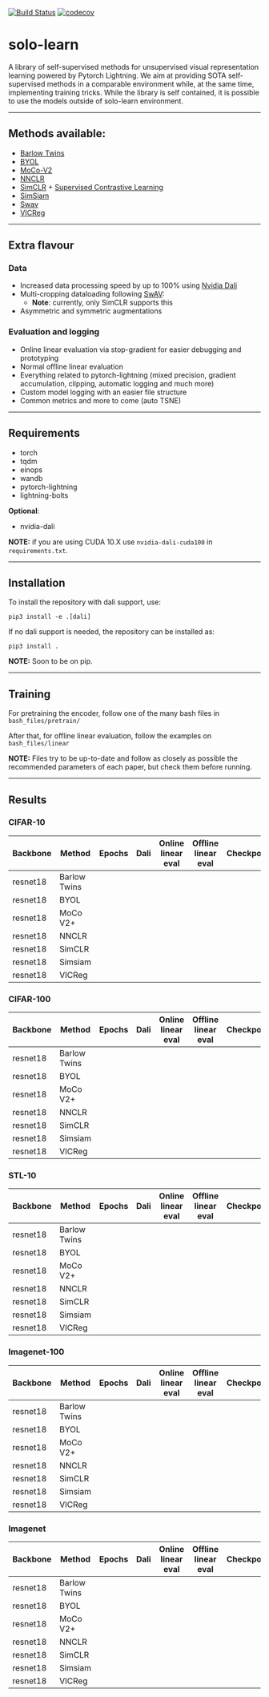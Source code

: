 [![Build Status](https://travis-ci.com/vturrisi/solo-learn.svg?branch=main)](https://travis-ci.com/vturrisi/solo-learn)
[![codecov](https://codecov.io/gh/vturrisi/solo-learn/branch/main/graph/badge.svg?token=WLU9UU17XZ)](https://codecov.io/gh/vturrisi/solo-learn)

# solo-learn

A library of self-supervised methods for unsupervised visual representation learning powered by Pytorch Lightning.
We aim at providing SOTA self-supervised methods in a comparable environment while, at the same time, implementing training tricks.
While the library is self contained, it is possible to use the models outside of solo-learn environment.

---

## Methods available:
* [Barlow Twins](https://arxiv.org/abs/2103.03230)
* [BYOL](https://arxiv.org/abs/2006.07733)
* [MoCo-V2](https://arxiv.org/abs/2003.04297)
* [NNCLR](https://arxiv.org/abs/2104.14548)
* [SimCLR](https://arxiv.org/abs/2002.05709) + [Supervised Contrastive Learning](https://arxiv.org/abs/2004.11362)
* [SimSiam](https://arxiv.org/abs/2011.10566)
* [Swav](https://arxiv.org/abs/2006.09882)
* [VICReg](https://arxiv.org/abs/2105.04906)

---

## Extra flavour
### Data
* Increased data processing speed by up to 100% using [Nvidia Dali](https://github.com/NVIDIA/DALI)
* Multi-cropping dataloading following [SwAV](https://arxiv.org/abs/2006.09882):
    * **Note**: currently, only SimCLR supports this
* Asymmetric and symmetric augmentations
### Evaluation and logging
* Online linear evaluation via stop-gradient for easier debugging and prototyping
* Normal offline linear evaluation
* Everything related to pytorch-lightning (mixed precision, gradient accumulation, clipping, automatic logging and much more)
* Custom model logging with an easier file structure
* Common metrics and more to come (auto TSNE)

---
## Requirements
* torch
* tqdm
* einops
* wandb
* pytorch-lightning
* lightning-bolts

**Optional**:
* nvidia-dali

**NOTE:** if you are using CUDA 10.X use `nvidia-dali-cuda100` in `requirements.txt`.

---

## Installation
To install the repository with dali support, use:
```
pip3 install -e .[dali]
```

If no dali support is needed, the repository can be installed as:
```
pip3 install .
```

**NOTE:** Soon to be on pip.

---

## Training

For pretraining the encoder, follow one of the many bash files in `bash_files/pretrain/`

After that, for offline linear evaluation, follow the examples on `bash_files/linear`

**NOTE:** Files try to be up-to-date and follow as closely as possible the recommended parameters of each paper, but check them before running.

---

## Results

### CIFAR-10

| Backbone 	| Method       	| Epochs 	| Dali 	| Online linear eval 	| Offline linear eval 	| Checkpoint 	|
|----------	|--------------	|--------	|------	|--------------------	|---------------------	|------------	|
| resnet18 	| Barlow Twins 	|        	|      	|                    	|                     	|            	|
| resnet18 	| BYOL         	|        	|      	|                    	|                     	|            	|
| resnet18 	| MoCo V2+     	|        	|      	|                    	|                     	|            	|
| resnet18 	| NNCLR        	|        	|      	|                    	|                     	|            	|
| resnet18 	| SimCLR       	|        	|      	|                    	|                     	|            	|
| resnet18 	| Simsiam      	|        	|      	|                    	|                     	|            	|
| resnet18 	| VICReg       	|        	|      	|                    	|                     	|            	|


### CIFAR-100

| Backbone 	| Method       	| Epochs 	| Dali 	| Online linear eval 	| Offline linear eval 	| Checkpoint 	|
|----------	|--------------	|--------	|------	|--------------------	|---------------------	|------------	|
| resnet18 	| Barlow Twins 	|        	|      	|                    	|                     	|            	|
| resnet18 	| BYOL         	|        	|      	|                    	|                     	|            	|
| resnet18 	| MoCo V2+     	|        	|      	|                    	|                     	|            	|
| resnet18 	| NNCLR        	|        	|      	|                    	|                     	|            	|
| resnet18 	| SimCLR       	|        	|      	|                    	|                     	|            	|
| resnet18 	| Simsiam      	|        	|      	|                    	|                     	|            	|
| resnet18 	| VICReg       	|        	|      	|                    	|                     	|            	|


### STL-10

| Backbone 	| Method       	| Epochs 	| Dali 	| Online linear eval 	| Offline linear eval 	| Checkpoint 	|
|----------	|--------------	|--------	|------	|--------------------	|---------------------	|------------	|
| resnet18 	| Barlow Twins 	|        	|      	|                    	|                     	|            	|
| resnet18 	| BYOL         	|        	|      	|                    	|                     	|            	|
| resnet18 	| MoCo V2+     	|        	|      	|                    	|                     	|            	|
| resnet18 	| NNCLR        	|        	|      	|                    	|                     	|            	|
| resnet18 	| SimCLR       	|        	|      	|                    	|                     	|            	|
| resnet18 	| Simsiam      	|        	|      	|                    	|                     	|            	|
| resnet18 	| VICReg       	|        	|      	|                    	|                     	|            	|


### Imagenet-100

| Backbone 	| Method       	| Epochs 	| Dali 	| Online linear eval 	| Offline linear eval 	| Checkpoint 	|
|----------	|--------------	|--------	|------	|--------------------	|---------------------	|------------	|
| resnet18 	| Barlow Twins 	|        	|      	|                    	|                     	|            	|
| resnet18 	| BYOL         	|        	|      	|                    	|                     	|            	|
| resnet18 	| MoCo V2+     	|        	|      	|                    	|                     	|            	|
| resnet18 	| NNCLR        	|        	|      	|                    	|                     	|            	|
| resnet18 	| SimCLR       	|        	|      	|                    	|                     	|            	|
| resnet18 	| Simsiam      	|        	|      	|                    	|                     	|            	|
| resnet18 	| VICReg       	|        	|      	|                    	|                     	|            	|
### Imagenet
| Backbone 	| Method       	| Epochs 	| Dali 	| Online linear eval 	| Offline linear eval 	| Checkpoint 	|
|----------	|--------------	|--------	|------	|--------------------	|---------------------	|------------	|
| resnet18 	| Barlow Twins 	|        	|      	|                    	|                     	|            	|
| resnet18 	| BYOL         	|        	|      	|                    	|                     	|            	|
| resnet18 	| MoCo V2+     	|        	|      	|                    	|                     	|            	|
| resnet18 	| NNCLR        	|        	|      	|                    	|                     	|            	|
| resnet18 	| SimCLR       	|        	|      	|                    	|                     	|            	|
| resnet18 	| Simsiam      	|        	|      	|                    	|                     	|            	|
| resnet18 	| VICReg       	|        	|      	|                    	|                     	|            	|
<br>

